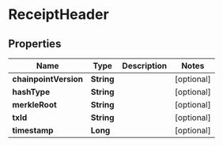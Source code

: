 
# ReceiptHeader

## Properties
Name | Type | Description | Notes
------------ | ------------- | ------------- | -------------
**chainpointVersion** | **String** |  |  [optional]
**hashType** | **String** |  |  [optional]
**merkleRoot** | **String** |  |  [optional]
**txId** | **String** |  |  [optional]
**timestamp** | **Long** |  |  [optional]



